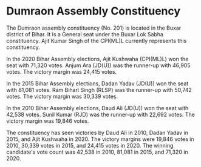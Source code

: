 # Dumraon Assembly Constituency

The Dumraon assembly constituency (No. 201) is located in the Buxar district of Bihar. It is a General seat under the Buxar Lok Sabha constituency. Ajit Kumar Singh of the CPI(ML)L currently represents this constituency.

In the 2020 Bihar Assembly elections, Ajit Kushwaha (CPI(ML)L) won the seat with 71,320 votes. Anjum Ara (JD(U)) was the runner-up with 46,905 votes. The victory margin was 24,415 votes.

In the 2015 Bihar Assembly elections, Dadan Yadav (JD(U)) won the seat with 81,081 votes. Ram Bihari Singh (RLSP) was the runner-up with 50,742 votes. The victory margin was 30,339 votes.

In the 2010 Bihar Assembly elections, Daud Ali (JD(U)) won the seat with 42,538 votes. Sunil Kumar (RJD) was the runner-up with 22,692 votes. The victory margin was 19,846 votes.

The constituency has seen victories by Daud Ali in 2010, Dadan Yadav in 2015, and Ajit Kushwaha in 2020. The victory margins were 19,846 votes in 2010, 30,339 votes in 2015, and 24,415 votes in 2020. The winning candidate's vote count was 42,538 in 2010, 81,081 in 2015, and 71,320 in 2020.
